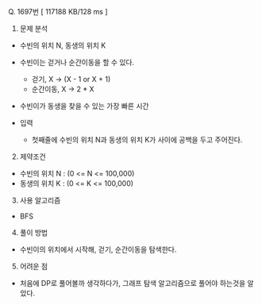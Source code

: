 Q. 1697번 [ 117188 KB/128 ms ]

1. 문제 분석
- 수빈의 위치 N, 동생의 위치 K
- 수빈이는 걷거나 순간이동을 할 수 있다.
  - 걷기, X -> (X - 1 or X + 1)
  - 순간이동, X -> 2 * X
- 수빈이가 동생을 찾을 수 있는 가장 빠른 시간

- 입력
  - 첫째줄에 수빈의 위치 N과 동생의 위치 K가 사이에 공백을 두고 주어진다.

2. 제약조건
- 수빈의 위치 N : (0 <= N <= 100,000)
- 동생의 위치 K : (0 <= K <= 100,000)

3. 사용 알고리즘
- BFS

4. 풀이 방법
- 수빈이의 위치에서 시작해, 걷기, 순간이동을 탐색한다.

5. 어려운 점
- 처음에 DP로 풀어볼까 생각하다가, 그래프 탐색 알고리즘으로 풀어야 하는것을 알았다.